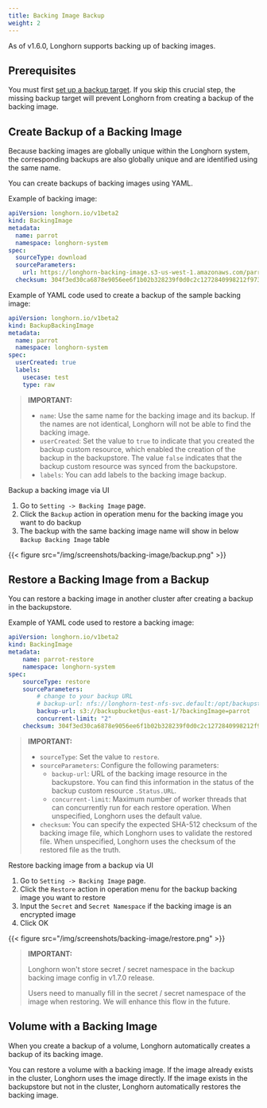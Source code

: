 ```yaml
---
title: Backing Image Backup
weight: 2
---
```


As of v1.6.0, Longhorn supports backing up of backing images.

## Prerequisites

You must first [set up a backup target](../../../snapshots-and-backups/backup-and-restore/set-backup-target). If you skip this crucial step, the missing backup target will prevent Longhorn from creating a backup of the backing image.

## Create Backup of a Backing Image

Because backing images are globally unique within the Longhorn system, the corresponding backups are also globally unique and are identified using the same name.

You can create backups of backing images using YAML.

Example of backing image:
```yaml
apiVersion: longhorn.io/v1beta2
kind: BackingImage
metadata:
  name: parrot
  namespace: longhorn-system
spec:
  sourceType: download
  sourceParameters:
    url: https://longhorn-backing-image.s3-us-west-1.amazonaws.com/parrot.raw
  checksum: 304f3ed30ca6878e9056ee6f1b02b328239f0d0c2c1272840998212f9734b196371560b3b939037e4f4c2884ce457c2cbc9f0621f4f5d1ca983983c8cdf8cd9a
```

Example of YAML code used to create a backup of the sample backing image:
```yaml
apiVersion: longhorn.io/v1beta2
kind: BackupBackingImage
metadata:
  name: parrot
  namespace: longhorn-system
spec:
  userCreated: true
  labels:
    usecase: test
    type: raw
```

> **IMPORTANT:**
> - `name`: Use the same name for the backing image and its backup. If the names are not identical, Longhorn will not be able to find the backing image.
> - `userCreated`: Set the value to `true` to indicate that you created the backup custom resource, which enabled the creation of the backup in the backupstore. The value `false` indicates that the backup custom resource was synced from the backupstore.
> - `labels`: You can add labels to the backing image backup.

Backup a backing image via UI
1. Go to `Setting -> Backing Image` page.
2. Click the `Backup` action in operation menu for the backing image you want to do backup
3. The backup with the same backing image name will show in below `Backup Backing Image` table

{{< figure src="/img/screenshots/backing-image/backup.png" >}}


## Restore a Backing Image from a Backup
You can restore a backing image in another cluster after creating a backup in the backupstore.

Example of YAML code used to restore a backing image:
```yaml
apiVersion: longhorn.io/v1beta2
kind: BackingImage
metadata:
    name: parrot-restore
    namespace: longhorn-system
spec:
    sourceType: restore
    sourceParameters:
        # change to your backup URL
        # backup-url: nfs://longhorn-test-nfs-svc.default:/opt/backupstore?backingImage=parrot
        backup-url: s3://backupbucket@us-east-1/?backingImage=parrot
        concurrent-limit: "2"
    checksum: 304f3ed30ca6878e9056ee6f1b02b328239f0d0c2c1272840998212f9734b196371560b3b939037e4f4c2884ce457c2cbc9f0621f4f5d1ca983983c8cdf8cd9a
```

> **IMPORTANT:**
> - `sourceType`: Set the value to `restore`.
> - `sourceParameters`: Configure the following parameters:
>   - `backup-url`: URL of the backing image resource in the backupstore. You can find this information in the status of the backup custom resource `.Status.URL`.
>   - `concurrent-limit`: Maximum number of worker threads that can concurrently run for each restore operation. When unspecified, Longhorn uses the default value.
> - `checksum`: You can specify the expected SHA-512 checksum of the backing image file, which Longhorn uses to validate the restored file. When unspecified, Longhorn uses the checksum of the restored file as the truth.

Restore backing image from a backup via UI
1. Go to `Setting -> Backing Image` page.
2. Click the `Restore` action in operation menu for the backup backing image you want to restore
3. Input the `Secret` and `Secret Namespace` if the backing image is an encrypted image
4. Click OK

{{< figure src="/img/screenshots/backing-image/restore.png" >}}

> **IMPORTANT:**
>
> Longhorn won't store secret / secret namespace in the backup backing image config in v1.7.0 release.
>
> Users need to manually fill in the secret / secret namespace of the image when restoring.
> We will enhance this flow in the future.


## Volume with a Backing Image

When you create a backup of a volume, Longhorn automatically creates a backup of its backing image.

You can restore a volume with a backing image. If the image already exists in the cluster, Longhorn uses the image directly. If the image exists in the backupstore but not in the cluster, Longhorn automatically restores the backing image.
